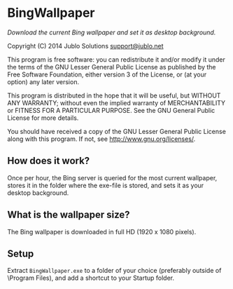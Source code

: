 BingWallpaper
=============
*Download the current Bing wallpaper and set it as desktop background.*

Copyright (C) 2014 Jublo Solutions <support@jublo.net>

This program is free software: you can redistribute it and/or modify
it under the terms of the GNU Lesser General Public License as published by
the Free Software Foundation, either version 3 of the License, or
(at your option) any later version.

This program is distributed in the hope that it will be useful,
but WITHOUT ANY WARRANTY; without even the implied warranty of
MERCHANTABILITY or FITNESS FOR A PARTICULAR PURPOSE.  See the
GNU General Public License for more details.

You should have received a copy of the GNU Lesser General Public License
along with this program.  If not, see <http://www.gnu.org/licenses/>.

## How does it work?

Once per hour, the Bing server is queried for the most current wallpaper,
stores it in the folder where the exe-file is stored, and sets it as
your desktop background.

## What is the wallpaper size?

The Bing wallpaper is downloaded in full HD (1920 x 1080 pixels).

## Setup

Extract `BingWallpaper.exe` to a folder of your choice
(preferably outside of \Program Files),
and add a shortcut to your Startup folder.

